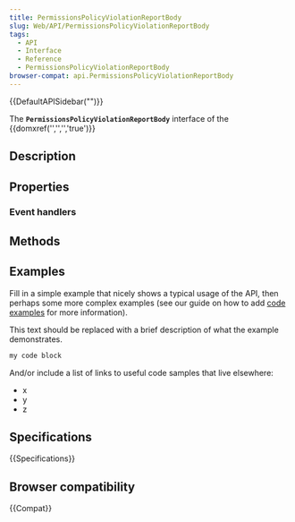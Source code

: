 ```yaml
---
title: PermissionsPolicyViolationReportBody
slug: Web/API/PermissionsPolicyViolationReportBody
tags:
  - API
  - Interface
  - Reference
  - PermissionsPolicyViolationReportBody
browser-compat: api.PermissionsPolicyViolationReportBody
---
```

{{DefaultAPISidebar("")}}

The **`PermissionsPolicyViolationReportBody`** interface of the {{domxref('','','','true')}} 

## Description

 

## Properties



### Event handlers



## Methods



## Examples

Fill in a simple example that nicely shows a typical usage of the API, then perhaps some more complex examples (see our guide on how to add [code examples](/en-US/docs/MDN/Contribute/Structures/Code_examples) for more information).

This text should be replaced with a brief description of what the example demonstrates.

```js
my code block
```

And/or include a list of links to useful code samples that live elsewhere:

*   x
*   y
*   z

## Specifications

{{Specifications}}

## Browser compatibility

{{Compat}}

